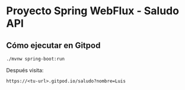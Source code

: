 # Proyecto Spring WebFlux - Saludo API

## Cómo ejecutar en Gitpod

```bash
./mvnw spring-boot:run
```

Después visita:

```
https://<tu-url>.gitpod.io/saludo?nombre=Luis
```
